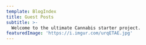 ```yaml
---
template: BlogIndex
title: Guest Posts
subtitle: >-
  Welcome to the ultimate Cannabis starter project.
featuredImage: 'https://i.imgur.com/urqETAE.jpg'
---
```


